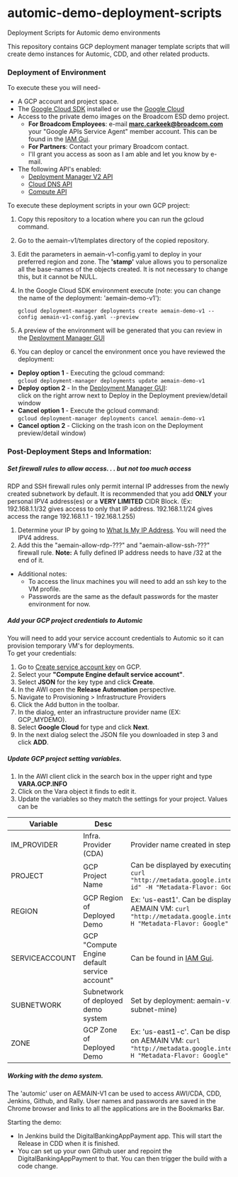 # automic-demo-deployment-scripts
Deployment Scripts for Automic demo environments

This repository contains GCP deployment manager template scripts that will create demo instances for Automic, CDD, and other related products.

### Deployment of Environment

To execute these you will need-
+ A GCP account and project space.
+ The [Google Cloud SDK](https://cloud.google.com/sdk/docs/) installed or use the [Google Cloud ](https://cloud.google.com/shell/docs/)
+ Access to the private demo images on the Broadcom ESD demo project.
  - **For Broadcom Employees**: e-mail **marc.carkeek@broadcom.com** your "Google APIs Service Agent" member account. This can be found in the [IAM Gui](https://console.cloud.google.com/iam-admin/iam).
  - **For Partners**: Contact your primary Broadcom contact.
  - I'll grant you access as soon as I am able and let you know by e-mail.
+ The following API's enabled:
  - [Deployment Manager V2 API](https://console.cloud.google.com/apis/library/deploymentmanager.googleapis.com?q=deploy)
  - [Cloud DNS API](https://console.cloud.google.com/apis/library/dns.googleapis.com?q=cloud%20dns)
  - [Compute API](https://console.cloud.google.com/apis/library/compute.googleapis.com?q=compute)

To execute these deployment scripts in your own GCP project:
1. Copy this repository to a location where you can run the gcloud command.

2. Go to the aemain-v1/templates directory of the copied repository.

3. Edit the parameters in aemain-v1-config.yaml to deploy in your preferred region and zone. The **'stamp'** value allows you to personalize all the base-names of the objects created. It is not necessary to change this, but it cannot be NULL.

4. In the Google Cloud SDK environment execute (note: you can change the name of the deployment: 'aemain-demo-v1'):

   `gcloud deployment-manager deployments create aemain-demo-v1 --config aemain-v1-config.yaml --preview`

5. A preview of the environment will be generated that you can review in the [Deployment Manager GUI](https://console.cloud.google.com/dm/deployments)

6. You can deploy or cancel the environment once you have reviewed the deployment:
  * **Deploy option 1** - Executing the gcloud command:  
     `gcloud deployment-manager deployments update aemain-demo-v1`
  * **Deploy option 2** - In the [Deployment Manager GUI](https://console.cloud.google.com/dm/deployments):  
    click on the right arrow next to Deploy in the Deployment preview/detail window
  * **Cancel option 1** - Execute the gcloud command:  
     `gcloud deployment-manager deployments cancel aemain-demo-v1`
  * **Cancel option 2** - Clicking on the trash icon on the Deployment preview/detail window)

### Post-Deployment Steps and Information:

##### Set firewall rules to allow access. . . but not too much access
RDP and SSH firewall rules only permit internal IP addresses from the newly created subnetwork by default. It is recommended that you add **ONLY** your personal IPV4 address(es) or a **VERY LIMITED** CIDR Block. (Ex: 192.168.1.1/32 gives access to only that IP address. 192.168.1.1/24 gives access the range 192.168.1.1 - 192.168.1.255)
1. Determine your IP by going to [What Is My IP Address](https://whatismyipaddress.com/). You will need the IPV4 address.
2. Add this the "aemain-allow-rdp-???" and "aemain-allow-ssh-???" firewall rule. **Note:** A fully defined IP address needs to have /32 at the end of it.  

- Additional notes:
   - To access the linux machines you will need to add an ssh key to the VM profile.
   - Passwords are the same as the default passwords for the master environment for now.  

##### Add your GCP project credentials to Automic
You will need to add your service account credentials to Automic so it can provision temporary VM's for deployments.  
To get your credentials:  
1. Go to [Create service account key](https://console.cloud.google.com/apis/credentials/serviceaccountkey) on GCP.  
2. Select your **"Compute Engine default service account"**.  
3. Select **JSON** for the key type and click **Create**.
4. In the AWI open the **Release Automation** perspective.  
5. Navigate to Provisioning > Infrastructure Providers
6. Click the Add button in the toolbar.
7. In the dialog, enter an infrastructure provider name (EX: GCP_MYDEMO).
8. Select **Google Cloud** for type and click **Next**.  
9. In the next dialog select the JSON file you downloaded in step 3 and click **ADD**.

##### Update GCP project setting variables.
1. In the AWI client click in the search box in the upper right and type **VARA.GCP.INFO**
2. Click on the Vara object it finds to edit it. 
3. Update the variables so they match the settings for your project. Values can be  

| Variable | Desc | Value | 
| ------------ | ------------- | ------------- |
| IM_PROVIDER| Infra. Provider (CDA) | Provider name created in step 7 of previous section (EX: GCP_MYDEMO) |
| PROJECT | GCP Project Name | Can be displayed by executing the following command on AEMAIN VM:  `curl "http://metadata.google.internal/computeMetadata/v1/project/project-id" -H "Metadata-Flavor: Google"` |
| REGION | GCP Region of Deployed Demo | Ex: 'us-east1'. Can be displayed by executing the following command on AEMAIN VM:  `curl "http://metadata.google.internal/computeMetadata/v1/instance/zone" -H "Metadata-Flavor: Google"` |
| SERVICEACCOUNT | GCP "Compute Engine default service account" | Can be found in [IAM Gui](https://console.cloud.google.com/iam-admin/iam). |
| SUBNETWORK | Subnetwork of deployed demo system | Set by deployment: aemain-v1-subnet-**STAMP VALUE** (Ex: aemain-v1-subnet-mine) |
| ZONE | GCP Zone of Deployed Demo | Ex: 'us-east1-c'. Can be displayed by executing the following command on AEMAIN VM:  `curl "http://metadata.google.internal/computeMetadata/v1/instance/zone" -H "Metadata-Flavor: Google"` |

##### Working with the demo system.

The 'automic' user on AEMAIN-V1 can be used to access AWI/CDA, CDD, Jenkins, Github, and Rally. User names and passwords are saved in the Chrome browser and links to all the applications are in the Bookmarks Bar.

Starting the demo:  
- In Jenkins build the DigitalBankingAppPayment app. This will start the Release in CDD when it is finished.
- You can set up your own Github user and repoint the DigitalBankingAppPayment to that. You can then trigger the build with a code change.
